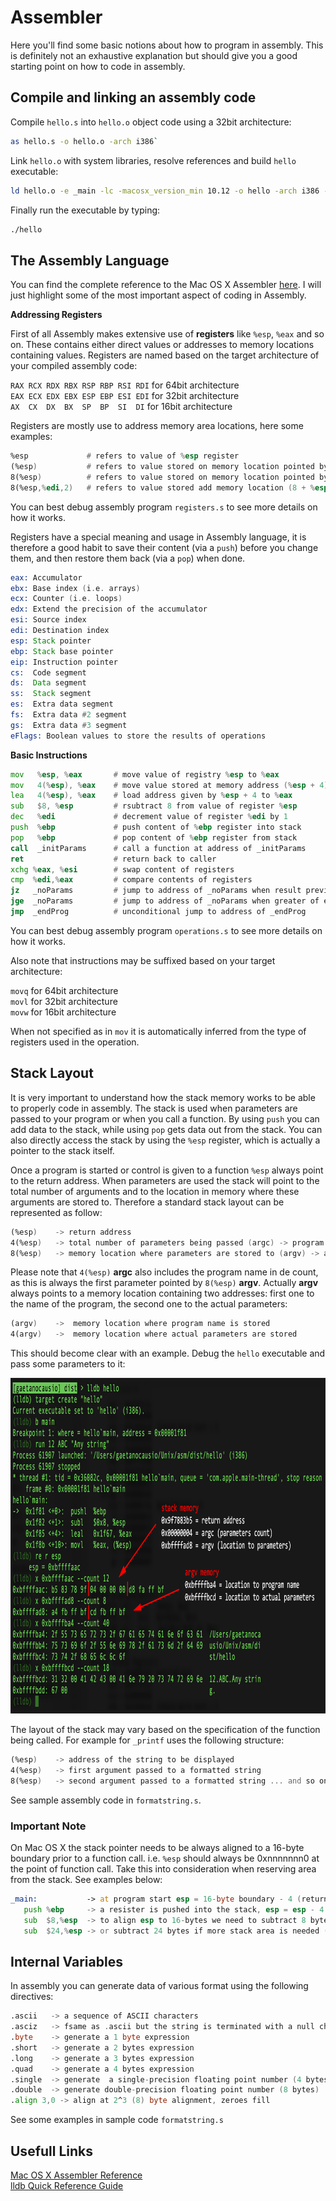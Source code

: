 # Assembler

Here you'll find some basic notions about how to program in assembly. This is definitely not an exhaustive explanation but should give you a good starting point on how to code in assembly.
 
## Compile and linking an assembly code

Compile `hello.s` into `hello.o` object code using a 32bit architecture:

```sh
as hello.s -o hello.o -arch i386`
```

Link `hello.o` with system libraries, resolve references and build `hello` executable:

```sh
ld hello.o -e _main -lc -macosx_version_min 10.12 -o hello -arch i386 -no_pie
```

Finally run the executable by typing:

```sh
./hello
```

## The Assembly Language

You can find the complete reference to the Mac OS X Assembler [here](https://developer.apple.com/library/mac/documentation/DeveloperTools/Reference/Assembler/). I will just highlight some of the most important aspect of coding in Assembly. 

**Addressing Registers**

First of all Assembly makes extensive use of **registers** like `%esp`, `%eax` and so on. These contains either direct values or addresses to memory locations containing values. Registers are named based on the target architecture of your compiled assembly code:

`RAX RCX RDX RBX RSP RBP RSI RDI` for 64bit architecture     
`EAX ECX EDX EBX ESP EBP ESI EDI` for 32bit architecture     
`AX  CX  DX  BX  SP  BP  SI  DI` for 16bit architecture     

Registers are mostly use to address memory area locations, here some examples:

```asm
%esp             # refers to value of %esp register
(%esp)           # refers to value stored on memory location pointed by %esp register
8(%esp)          # refers to value stored on memory location pointed by (%esp + 4)
8(%esp,%edi,2)   # refers to value stored add memory location (8 + %esp + %edi * 2)
```
You can best debug assembly program `registers.s` to see more details on how it works.

Registers have a special meaning and usage in Assembly language, it is therefore a good habit to save their content (via a `push`) before you change them, and then restore them back (via a `pop`) when done.

```asm
eax: Accumulator
ebx: Base index (i.e. arrays)
ecx: Counter (i.e. loops)
edx: Extend the precision of the accumulator
esi: Source index
edi: Destination index
esp: Stack pointer 
ebp: Stack base pointer 
eip: Instruction pointer 
cs:  Code segment
ds:  Data segment
ss:  Stack segment
es:  Extra data segment
fs:  Extra data #2 segment
gs:  Extra data #3 segment
eFlags: Boolean values to store the results of operations
```


**Basic Instructions**

```asm
mov   %esp, %eax       # move value of registry %esp to %eax
mov   4(%esp), %eax    # move value stored at memory address (%esp + 4) to %eax
lea   4(%esp), %eax    # load address given by %esp + 4 to %eax
sub   $8, %esp         # rsubtract 8 from value of register %esp
dec   %edi             # decrement value of register %edi by 1
push  %ebp             # push content of %ebp register into stack
pop   %ebp             # pop content of %ebp register from stack
call  _initParams      # call a function at address of _initParams
ret                    # return back to caller
xchg %eax, %esi        # swap content of registers
cmp  %edi,%eax         # compare contents of registers
jz   _noParams         # jump to address of _noParams when result previous operation is zero
jge  _noParams         # jump to address of _noParams when greater of equal
jmp  _endProg          # unconditional jump to address of _endProg
```

You can best debug assembly program `operations.s` to see more details on how it works.

Also note that instructions may be suffixed based on your target architecture:

`movq` for 64bit architecture     
`movl` for 32bit architecture     
`movw` for 16bit architecture     

When not specified as in `mov` it is automatically inferred from the type of registers used in the operation.

## Stack Layout

It is very important to understand how the stack memory works to be able to properly code in assembly.
The stack is used when parameters are passed to your program or when you call a function. By using `push` you can add data to the stack, while using `pop` gets data out from the stack. You can also directly access the stack by using the `%esp` register, which is actually a pointer to the stack itself. 

Once a program is started or control is given to a function `%esp` always point to the return address. When parameters are used the stack will point to the total number of arguments and to the location in memory where these arguments are stored to. Therefore a standard stack layout can be represented as follow:

```asm
(%esp)    -> return address
4(%esp)   -> total number of parameters being passed (argc) -> program name + command line parameters
8(%esp)   -> memory location where parameters are stored to (argv) -> adrs. program name + adrs. parameters 
```
Please note that `4(%esp)` **argc** also includes the program name in de count, as this is always the first parameter pointed by `8(%esp)` **argv**. Actually **argv** always points to a memory location containing two addresses: first one to the name of the program, the second one to the actual parameters:

```asm
(argv)    ->  memory location where program name is stored
4(argv)   ->  memory location where actual parameters are stored
```

This should become clear with an example. Debug the `hello` executable and pass some parameters to it:

<img src="images\StackMemory.png" alt="Stack Memory"  width="933" height="537">

The layout of the stack may vary based on the specification of the function being called. For example for `_printf` uses the following structure:

```asm
(%esp)    -> address of the string to be displayed
4(%esp)   -> first argument passed to a formatted string 
8(%esp)   -> second argument passed to a formatted string ... and so on ...
```
See sample assembly code in  `formatstring.s`.

### Important Note

On Mac OS X the stack pointer needs to be always aligned to a 16-byte boundary prior to a function call.
i.e. `%esp` should always be 0xnnnnnnn0 at the point of function call.  Take this into consideration when reserving area from the stack. See examples below:

```asm
_main:           -> at program start esp = 16-byte boundary - 4 (return address)                            
   push %ebp     -> a resister is pushed into the stack, esp = esp - 4 (pushed address)  
   sub  $8,%esp  -> to align esp to 16-bytes we need to subtract 8 bytes more (i.e. hello.s)
   sub  $24,%esp -> or subtract 24 bytes if more stack area is needed (i.e. formatstring.s)
```
## Internal Variables

In assembly you can generate data of various format using the following directives:

```asm
.ascii   -> a sequence of ASCII characters
.asciz   -> fsame as .ascii but the string is terminated with a null character \0
.byte    -> generate a 1 byte expression
.short   -> generate a 2 bytes expression
.long    -> generate a 3 bytes expression
.quad    -> generate a 4 bytes expression
.single  -> generate  a single-precision floating point number (4 bytes)
.double  -> generate double-precision floating point number (8 bytes)
.align 3,0 -> align at 2^3 (8) byte alignment, zeroes fill
```

See some examples in sample code `formatstring.s`

## Usefull Links

[Mac OS X Assembler Reference](https://developer.apple.com/library/mac/documentation/DeveloperTools/Reference/Assembler/)     
[lldb Quick Reference Guide](https://developer.apple.com/library/mac/documentation/IDEs/Conceptual/gdb_to_lldb_transition_guide/document/lldb-command-examples.html)     
